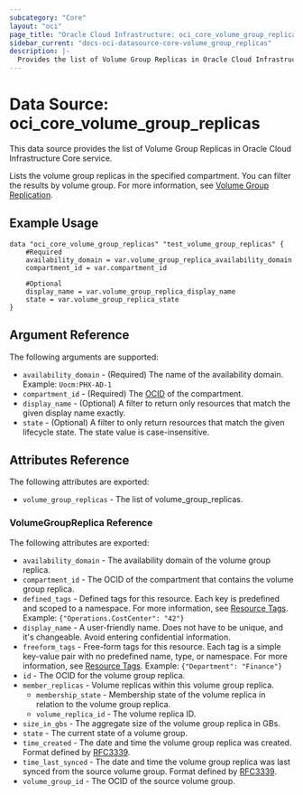 ```yaml
---
subcategory: "Core"
layout: "oci"
page_title: "Oracle Cloud Infrastructure: oci_core_volume_group_replicas"
sidebar_current: "docs-oci-datasource-core-volume_group_replicas"
description: |-
  Provides the list of Volume Group Replicas in Oracle Cloud Infrastructure Core service
---
```


# Data Source: oci_core_volume_group_replicas
This data source provides the list of Volume Group Replicas in Oracle Cloud Infrastructure Core service.

Lists the volume group replicas in the specified compartment. You can filter the results by volume group.
For more information, see [Volume Group Replication](https://docs.cloud.oracle.com/iaas/Content/Block/Concepts/volumegroupreplication.htm).


## Example Usage

```hcl
data "oci_core_volume_group_replicas" "test_volume_group_replicas" {
	#Required
	availability_domain = var.volume_group_replica_availability_domain
	compartment_id = var.compartment_id

	#Optional
	display_name = var.volume_group_replica_display_name
	state = var.volume_group_replica_state
}
```

## Argument Reference

The following arguments are supported:

* `availability_domain` - (Required) The name of the availability domain.  Example: `Uocm:PHX-AD-1` 
* `compartment_id` - (Required) The [OCID](https://docs.cloud.oracle.com/iaas/Content/General/Concepts/identifiers.htm) of the compartment.
* `display_name` - (Optional) A filter to return only resources that match the given display name exactly. 
* `state` - (Optional) A filter to only return resources that match the given lifecycle state. The state value is case-insensitive. 


## Attributes Reference

The following attributes are exported:

* `volume_group_replicas` - The list of volume_group_replicas.

### VolumeGroupReplica Reference

The following attributes are exported:

* `availability_domain` - The availability domain of the volume group replica.
* `compartment_id` - The OCID of the compartment that contains the volume group replica.
* `defined_tags` - Defined tags for this resource. Each key is predefined and scoped to a namespace. For more information, see [Resource Tags](https://docs.cloud.oracle.com/iaas/Content/General/Concepts/resourcetags.htm).  Example: `{"Operations.CostCenter": "42"}` 
* `display_name` - A user-friendly name. Does not have to be unique, and it's changeable. Avoid entering confidential information. 
* `freeform_tags` - Free-form tags for this resource. Each tag is a simple key-value pair with no predefined name, type, or namespace. For more information, see [Resource Tags](https://docs.cloud.oracle.com/iaas/Content/General/Concepts/resourcetags.htm).  Example: `{"Department": "Finance"}` 
* `id` - The OCID for the volume group replica.
* `member_replicas` - Volume replicas within this volume group replica.
	* `membership_state` - Membership state of the volume replica in relation to the volume group replica.
	* `volume_replica_id` - The volume replica ID.
* `size_in_gbs` - The aggregate size of the volume group replica in GBs.
* `state` - The current state of a volume group.
* `time_created` - The date and time the volume group replica was created. Format defined by [RFC3339](https://tools.ietf.org/html/rfc3339).
* `time_last_synced` - The date and time the volume group replica was last synced from the source volume group. Format defined by [RFC3339](https://tools.ietf.org/html/rfc3339). 
* `volume_group_id` - The OCID of the source volume group.

